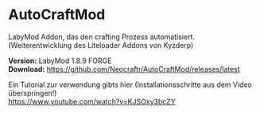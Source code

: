 # AutoCraftMod
LabyMod Addon, das den crafting Prozess automatisiert. (Weiterentwicklung des Liteloader Addons von Kyzderp)

**Version:** LabyMod 1.8.9 FORGE\
**Download:** https://github.com/Neocraftr/AutoCraftMod/releases/latest


Ein Tutorial zur verwendung gibts hier (Installationsschritte aus dem Video überspringen!)\
https://www.youtube.com/watch?v=KJSOxy3bcZY
